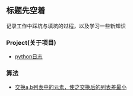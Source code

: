 ## 标题先空着
记录工作中踩坑与填坑的过程，以及学习一些新知识



### Project(关于项目)

- [python日志](https://github.com/ccname/SustailabilityStudy/blob/master/Project/python%20%E6%97%A5%E5%BF%97.md)

### 算法

- [交换a,b列表中的元素，使之交换后的列表差最小](https://github.com/ccname/SustailabilityStudy/blob/master/%E7%AE%97%E6%B3%95/python%20%E9%80%9A%E8%BF%87%E4%BA%A4%E6%8D%A2a%2Cb%E5%88%97%E8%A1%A8%E4%B8%AD%E7%9A%84%E5%85%83%E7%B4%A0%EF%BC%8C%E4%BD%BF%E4%B9%8B%E4%BA%A4%E6%8D%A2%E5%90%8E%E7%9A%84%E5%88%97%E8%A1%A8%E5%B7%AE%E6%9C%80%E5%B0%8F.md)

